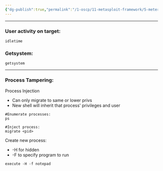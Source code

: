 ```yaml
---
{"dg-publish":true,"permalink":"/1-oscp/11-metasploit-framework/5-meterpreter-post-exploitation/"}
---
```


------
### User activity on target:
```
idletime
```

### Getsystem:
```
getsystem
```
------------
### Process Tampering:

Process Injection
- Can only migrate to same or lower privs
- New shell will inherit that process' privileges and user
```
#Enumerate processes:
ps

#Inject process:
migrate <pid>
```

Create new process:
- -H for hidden
- -F to specify program to run
```
execute -H -f notepad
```


